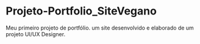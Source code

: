 # Projeto-Portfolio_SiteVegano
 Meu primeiro projeto de portfólio. um site desenvolvido e elaborado de um projeto UI/UX Designer.
